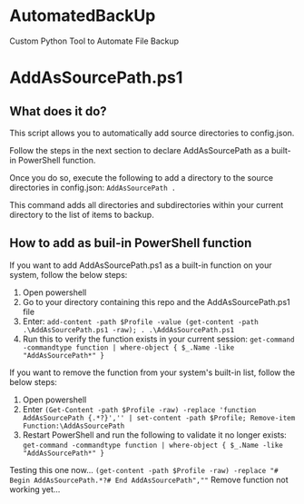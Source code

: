 # AutomatedBackUp
Custom Python Tool to Automate File Backup

# AddAsSourcePath.ps1

## What does it do?

This script allows you to automatically add source directories to config.json.

Follow the steps in the next section to declare AddAsSourcePath as a built-in PowerShell function.

Once you do so, execute the following to add a directory to the source directories in config.json: `AddAsSourcePath .`

This command adds all directories and subdirectories within your current directory to the list of items to backup.

## How to add as buil-in PowerShell function 

If you want to add AddAsSourcePath.ps1 as a built-in function on your system, follow the below steps:

1. Open powershell
2. Go to your directory containing this repo and the AddAsSourcePath.ps1 file
3. Enter: `add-content -path $Profile -value (get-content -path .\AddAsSourcePath.ps1 -raw); . .\AddAsSourcePath.ps1`
4. Run this to verify the function exists in your current session: ``get-command -commandtype function | where-object { $_.Name -like "AddAsSourcePath*" }``

If you want to remove the function from your system's built-in list, follow the below steps:

1. Open powershell
2. Enter `(Get-Content -path $Profile -raw) -replace 'function AddAsSourcePath {.*?}','' | set-content -path $Profile; Remove-item Function:\AddAsSourcePath`
3. Restart PowerShell and run the following to validate it no longer exists: `get-command -commandtype function | where-object { $_.Name -like "AddAsSourcePath*" }`

Testing this one now... `(get-content -path $Profile -raw) -replace "# Begin AddAsSourcePath.*?# End AddAsSourcePath",""` Remove function not working yet...